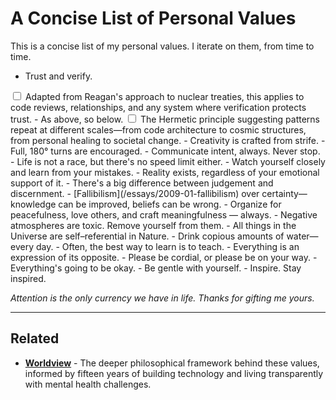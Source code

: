 # A Concise List of Personal Values

This is a concise list of my personal values. I iterate on them, from time to time.

- Trust and verify.<label for="sn-trust" class="margin-toggle sidenote-number"></label>
<input type="checkbox" id="sn-trust" class="margin-toggle"/>
<span class="sidenote">Adapted from Reagan's approach to nuclear treaties, this applies to code reviews, relationships, and any system where verification protects trust.</span>
- As above, so below.<label for="sn-hermetic" class="margin-toggle sidenote-number"></label>
<input type="checkbox" id="sn-hermetic" class="margin-toggle"/>
<span class="sidenote">The Hermetic principle suggesting patterns repeat at different scales—from code architecture to cosmic structures, from personal healing to societal change.</span>
- Creativity is crafted from strife.
- Full, 180° turns are encouraged.
- Communicate intent, always. Never stop.
- Life is not a race, but there's no speed limit either.
- Watch yourself closely and learn from your mistakes.
- Reality exists, regardless of your emotional support of it.
- There's a big difference between judgement and discernment.
- [Fallibilism](/essays/2009-01-fallibilism) over certainty—knowledge can be improved, beliefs can be wrong.
- Organize for peacefulness, love others, and craft meaningfulness — always.
- Negative atmospheres are toxic. Remove yourself from them.
- All things in the Universe are self–referential in Nature.
- Drink copious amounts of water—every day.
- Often, the best way to learn is to teach.
- Everything is an expression of its opposite.
- Please be cordial, or please be on your way.
- Everything's going to be okay.
- Be gentle with yourself.
- Inspire. Stay inspired.


*Attention is the only currency we have in life. Thanks for gifting me yours.*

---

## Related

- **[Worldview](/worldview)** - The deeper philosophical framework behind these values, informed by fifteen years of building technology and living transparently with mental health challenges.
